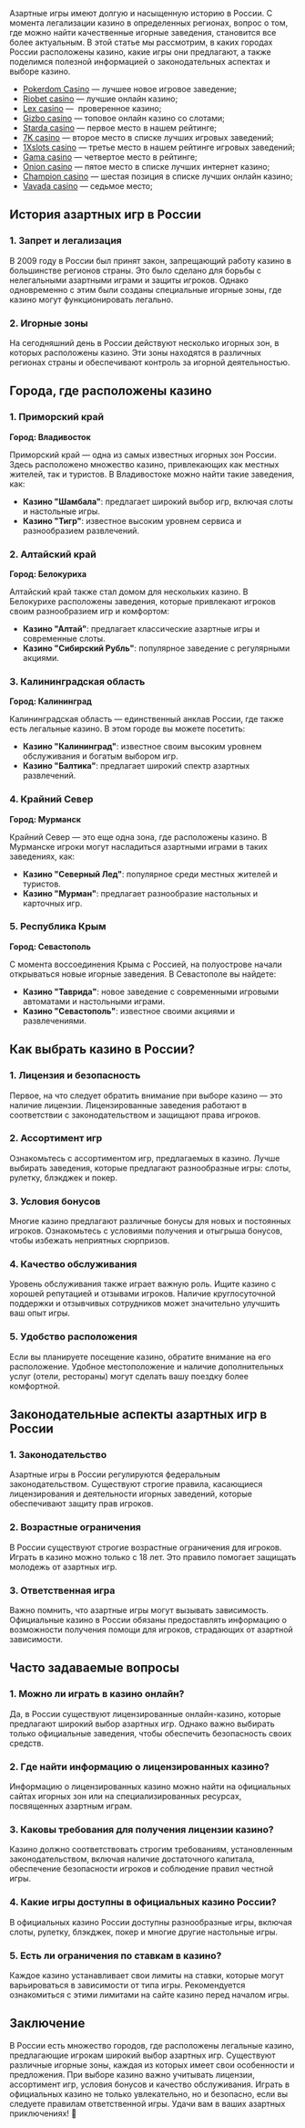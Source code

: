 Азартные игры имеют долгую и насыщенную историю в России. С момента легализации казино в определенных регионах, вопрос о том, где можно найти качественные игорные заведения, становится все более актуальным. В этой статье мы рассмотрим, в каких городах России расположены казино, какие игры они предлагают, а также поделимся полезной информацией о законодательных аспектах и выборе казино.

* [Pokerdom Casino](https://brandplay.link/FwVc4f) — лучшее новое игровое заведение;
* [Riobet casino](https://brandplay.link/TnjsxFvH) — лучшие онлайн казино;
* [Lex casino](https://brandplay.link/VMqNXPFs) —  проверенное казино;
* [Gizbo casino](https://brandplay.link/rvzLrVLp) — топовое онлайн казино со слотами;
* [Starda casino](https://brandplay.link/HDcDrxLk) — первое место в нашем рейтинге;
* [7K casino](https://brandplay.link/dd46bNgD) — второе место в списке лучших игровых заведений;
* [1Xslots casino](https://brandplay.link/J2ZbqMPZ) — третье место в нашем рейтинге игровых заведений;
* [Gama casino](https://brandplay.link/RD52jZbL) — четвертое место в рейтинге;
* [Onion casino](https://brandplay.link/8LcS6Djb) — пятое место в списке лучших интернет казино;
* [Champion casino](https://temon-gter.cfd/go/9n8?p56190p303844p3509t17502) — шестая позиция в списке лучших онлайн казино;
* [Vavada casino](https://vavadapartner.pro/?promo=75590753-cc8b-4c4a-8d71-99b7a2293439-jud\&target=register) — седьмое место;



## История азартных игр в России

### 1. Запрет и легализация

В 2009 году в России был принят закон, запрещающий работу казино в большинстве регионов страны. Это было сделано для борьбы с нелегальными азартными играми и защиты игроков. Однако одновременно с этим были созданы специальные игорные зоны, где казино могут функционировать легально.

### 2. Игорные зоны

На сегодняшний день в России действуют несколько игорных зон, в которых расположены казино. Эти зоны находятся в различных регионах страны и обеспечивают контроль за игорной деятельностью.

## Города, где расположены казино

### 1. Приморский край

**Город: Владивосток**

Приморский край — одна из самых известных игорных зон России. Здесь расположено множество казино, привлекающих как местных жителей, так и туристов. В Владивостоке можно найти такие заведения, как:

* **Казино "Шамбала"**: предлагает широкий выбор игр, включая слоты и настольные игры.
* **Казино "Тигр"**: известное высоким уровнем сервиса и разнообразием развлечений.

### 2. Алтайский край

**Город: Белокуриха**

Алтайский край также стал домом для нескольких казино. В Белокурихе расположены заведения, которые привлекают игроков своим разнообразием игр и комфортом:

* **Казино "Алтай"**: предлагает классические азартные игры и современные слоты.
* **Казино "Сибирский Рубль"**: популярное заведение с регулярными акциями.

### 3. Калининградская область

**Город: Калининград**

Калининградская область — единственный анклав России, где также есть легальные казино. В этом городе вы можете посетить:

* **Казино "Калининград"**: известное своим высоким уровнем обслуживания и богатым выбором игр.
* **Казино "Балтика"**: предлагает широкий спектр азартных развлечений.

### 4. Крайний Север

**Город: Мурманск**

Крайний Север — это еще одна зона, где расположены казино. В Мурманске игроки могут насладиться азартными играми в таких заведениях, как:

* **Казино "Северный Лед"**: популярное среди местных жителей и туристов.
* **Казино "Мурман"**: предлагает разнообразие настольных и карточных игр.

### 5. Республика Крым

**Город: Севастополь**

С момента воссоединения Крыма с Россией, на полуострове начали открываться новые игорные заведения. В Севастополе вы найдете:

* **Казино "Таврида"**: новое заведение с современными игровыми автоматами и настольными играми.
* **Казино "Севастополь"**: известное своими акциями и развлечениями.

## Как выбрать казино в России?

### 1. Лицензия и безопасность

Первое, на что следует обратить внимание при выборе казино — это наличие лицензии. Лицензированные заведения работают в соответствии с законодательством и защищают права игроков.

### 2. Ассортимент игр

Ознакомьтесь с ассортиментом игр, предлагаемых в казино. Лучше выбирать заведения, которые предлагают разнообразные игры: слоты, рулетку, блэкджек и покер.

### 3. Условия бонусов

Многие казино предлагают различные бонусы для новых и постоянных игроков. Ознакомьтесь с условиями получения и отыгрыша бонусов, чтобы избежать неприятных сюрпризов.

### 4. Качество обслуживания

Уровень обслуживания также играет важную роль. Ищите казино с хорошей репутацией и отзывами игроков. Наличие круглосуточной поддержки и отзывчивых сотрудников может значительно улучшить ваш опыт игры.

### 5. Удобство расположения

Если вы планируете посещение казино, обратите внимание на его расположение. Удобное местоположение и наличие дополнительных услуг (отели, рестораны) могут сделать вашу поездку более комфортной.

## Законодательные аспекты азартных игр в России

### 1. Законодательство

Азартные игры в России регулируются федеральным законодательством. Существуют строгие правила, касающиеся лицензирования и деятельности игорных заведений, которые обеспечивают защиту прав игроков.

### 2. Возрастные ограничения

В России существуют строгие возрастные ограничения для игроков. Играть в казино можно только с 18 лет. Это правило помогает защищать молодежь от азартных игр.

### 3. Ответственная игра

Важно помнить, что азартные игры могут вызывать зависимость. Официальные казино в России обязаны предоставлять информацию о возможности получения помощи для игроков, страдающих от азартной зависимости.

## Часто задаваемые вопросы

### 1. Можно ли играть в казино онлайн?

Да, в России существуют лицензированные онлайн-казино, которые предлагают широкий выбор азартных игр. Однако важно выбирать только официальные заведения, чтобы обеспечить безопасность своих средств.

### 2. Где найти информацию о лицензированных казино?

Информацию о лицензированных казино можно найти на официальных сайтах игорных зон или на специализированных ресурсах, посвященных азартным играм.

### 3. Каковы требования для получения лицензии казино?

Казино должно соответствовать строгим требованиям, установленным законодательством, включая наличие достаточного капитала, обеспечение безопасности игроков и соблюдение правил честной игры.

### 4. Какие игры доступны в официальных казино России?

В официальных казино России доступны разнообразные игры, включая слоты, рулетку, блэкджек, покер и многие другие настольные игры.

### 5. Есть ли ограничения по ставкам в казино?

Каждое казино устанавливает свои лимиты на ставки, которые могут варьироваться в зависимости от типа игры. Рекомендуется ознакомиться с этими лимитами на сайте казино перед началом игры.

## Заключение

В России есть множество городов, где расположены легальные казино, предлагающие игрокам широкий выбор азартных игр. Существуют различные игорные зоны, каждая из которых имеет свои особенности и предложения. При выборе казино важно учитывать лицензии, ассортимент игр, условия бонусов и качество обслуживания. Играть в официальных казино не только увлекательно, но и безопасно, если вы следуете правилам ответственной игры. Удачи вам в ваших азартных приключениях! 🎉
